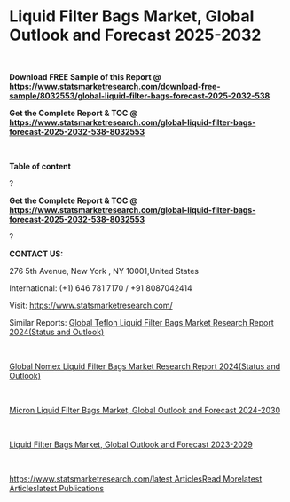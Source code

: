 <h1>Liquid Filter Bags Market, Global Outlook and Forecast 2025-2032</h1><br/><p><strong>Download FREE Sample of this Report @ <a href="https://www.statsmarketresearch.com/download-free-sample/8032553/global-liquid-filter-bags-forecast-2025-2032-538">https://www.statsmarketresearch.com/download-free-sample/8032553/global-liquid-filter-bags-forecast-2025-2032-538</a></strong></p>
 
 
 
 <div><b>Get the Complete Report & TOC @ <a href="https://www.statsmarketresearch.com/global-liquid-filter-bags-forecast-2025-2032-538-8032553">https://www.statsmarketresearch.com/global-liquid-filter-bags-forecast-2025-2032-538-8032553</a></b></div>
 
 
 
 <p><br />
 
 <b>Table of content</b></p>
 
 
 
 <p>? </p>
 
 
 
 <div><b>Get the Complete Report & TOC @ <a href="https://www.statsmarketresearch.com/global-liquid-filter-bags-forecast-2025-2032-538-8032553">https://www.statsmarketresearch.com/global-liquid-filter-bags-forecast-2025-2032-538-8032553</a></b></div>
 
 
 
 <p>? </p>
 
 
 
 <p><b>CONTACT US:</b><br />
 
 276 5th Avenue, New York , NY 10001,United States<br />
 
 International: (+1) 646 781 7170 / +91 8087042414<br />
 
 Visit: <a href="https://www.statsmarketresearch.com/">https://www.statsmarketresearch.com/</a><br />
 
 Similar Reports: <a href="https://www.statsmarketresearch.com/global-liquid-filter-bags-forecast-2025-2032-538-8032553">Global Teflon Liquid Filter Bags Market Research Report 2024(Status and Outlook)</a><br />
 
 <br />
 
 <a href="https://www.statsmarketresearch.com/global-liquid-filter-bags-forecast-2025-2032-538-8032553">Global Nomex Liquid Filter Bags Market Research Report 2024(Status and Outlook)</a><br />
 
 <br />
 
 <a href="https://www.statsmarketresearch.com/global-liquid-filter-bags-forecast-2025-2032-538-8032553">Micron Liquid Filter Bags Market, Global Outlook and Forecast 2024-2030</a><br />
 
 <br />
 
 <a href="https://www.statsmarketresearch.com/global-liquid-filter-bags-forecast-2025-2032-538-8032553">Liquid Filter Bags Market, Global Outlook and Forecast 2023-2029</a><br />
 
 <br />
 
 <a href="https://gyeongbokgung.com">https://www.statsmarketresearch.com/</a><a href="https://hallyeomaritime.com">latest Articles</a><a href="https://jingwansa.com">Read More</a><a href="https://nguoiviet.jp/">latest Articles</a><a href="https://www.intelmarketresearch.com/">latest Publications</a></p>
